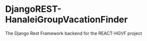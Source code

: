 # DjangoREST-HanaleiGroupVacationFinder
The Django Rest Framework backend for the REACT-HGVF project
